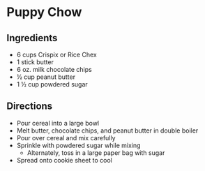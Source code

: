 # Puppy Chow

## Ingredients

- 6 cups Crispix or Rice Chex
- 1 stick butter
- 6 oz. milk chocolate chips
- ½ cup peanut butter
- 1 ½ cup powdered sugar

## Directions

- Pour cereal into a large bowl
- Melt butter, chocolate chips, and peanut butter in double boiler
- Pour over cereal and mix carefully
- Sprinkle with powdered sugar while mixing
  - Alternately, toss in a large paper bag with sugar
- Spread onto cookie sheet to cool
